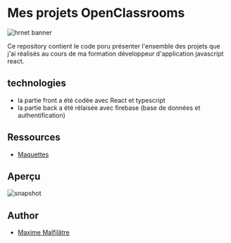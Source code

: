 # Mes projets OpenClassrooms

![hrnet banner](https://zupimages.net/up/23/41/0j89.png)

Ce repository contient le code poru présenter l'ensemble des projets que j'ai réalisés au cours de ma formation développeur d'application javascript react.


## technologies

- la partie front a été codée avec React et typescript
- la partie back a été rélaisée avec firebase (base de données et authentification)


## Ressources

-   [Maquettes](https://www.figma.com/file/YxKe8qebS7huqTuIT87AvX/oc-Projects?type=design&node-id=1-3&mode=design&t=MKXnezXBmMiByxwK-0)

## Aperçu

![snapshot](https://zupimages.net/up/23/41/g7za.png)

## Author

-   [Maxime Malfilâtre](https://www.github.com/maxew33)
